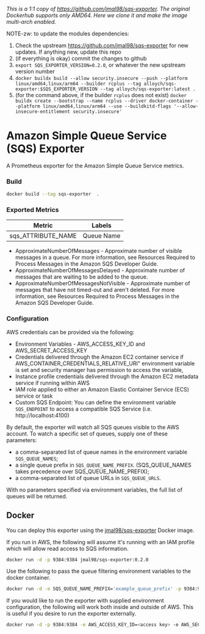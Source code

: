 _This is a 1:1 copy of https://github.com/jmal98/sqs-exporter. The original Dockerhub supports only AMD64.
Here we clone it and make the image multi-arch enabled._

NOTE-zw: to update the modules dependencies:

1. Check the upstream https://github.com/jmal98/sqs-exporter for new updates. If anything new, update this repo
2. (if everything is okay) commit the changes to github
3. `export SQS_EXPORTER_VERSION=0.2.0`, or whatever the new upstream version number
4. `docker buildx build --allow security.insecure --push --platform linux/amd64,linux/arm64 --builder rcplus --tag alloych/sqs-exporter:$SQS_EXPORTER_VERSION --tag alloych/sqs-exporter:latest .`
5. (for the command above, if the builder `rcplus` does not exist) `docker buildx create --bootstrap --name rcplus --driver docker-container --platform linux/amd64,linux/arm64 --use --buildkitd-flags '--allow-insecure-entitlement security.insecure'`

# Amazon Simple Queue Service (SQS) Exporter

A Prometheus exporter for the Amazon Simple Queue Service metrics.

### Build
```bash
docker build --tag sqs-exporter  .
```

### Exported Metrics

| Metric  | Labels |
| ------  | ------ |
| sqs_ATTRIBUTE_NAME | Queue Name |



* ApproximateNumberOfMessages - Approximate number of visible messages in a queue. For more information, see Resources Required to Process Messages in the Amazon SQS Developer Guide.
* ApproximateNumberOfMessagesDelayed - Approximate number of messages that are waiting to be added to the queue.
* ApproximateNumberOfMessagesNotVisible - Approximate number of messages that have not timed-out and aren't deleted. For more information, see Resources Required to Process Messages in the Amazon SQS Developer Guide.

### Configuration
AWS credentials can be provided via the following:

* Environment Variables - AWS_ACCESS_KEY_ID and AWS_SECRET_ACCESS_KEY
* Credentials delivered through the Amazon EC2 container service if AWS_CONTAINER_CREDENTIALS_RELATIVE_URI" environment variable is set and security manager has permission to access the variable,
* Instance profile credentials delivered through the Amazon EC2 metadata service if running within AWS
* IAM role applied to either an Amazon Elastic Container Service (ECS) service or task
* Custom SQS Endpoint: You can define the environment variable `SQS_ENDPOINT` to access a compatible SQS Service (i.e. http://localhost:4100)

By default, the exporter will watch all SQS queues visible to the AWS account. To watch a specific set of queues, supply one of these parameters:
* a comma-separated list of queue names in the environment variable `SQS_QUEUE_NAMES`;
* a single queue prefix in `SQS_QUEUE_NAME_PREFIX`. (SQS_QUEUE_NAMES takes precedence over SQS_QUEUE_NAME_PREFIX);
* a comma-separated list of queue URLs in `SQS_QUEUE_URLS`.

With no parameters specified via environment variables, the full list of queues will be returned.

## Docker

You can deploy this exporter using the [jmal98/sqs-exporter](https://hub.docker.com/r/jmal98/sqs-exporter/) Docker image.

If you run in AWS, the following will assume it's running with an IAM profile which will allow read access to SQS information.

```bash
docker run -d -p 9384:9384 jmal98/sqs-exporter:0.2.0
```

Use the following to pass the queue filtering environment variables to the docker container.

```bash
docker run -d -e SQS_QUEUE_NAME_PREFIX='example_queue_prefix' -p 9384:9384 jmal98/sqs-exporter:0.2.0
```

If you would like to run the exporter with supplied environment configuration, the following will work both inside and outside of AWS.  This is useful if you desire to run the exporter externally.

```bash
docker run -d -p 9384:9384 -e AWS_ACCESS_KEY_ID=<access key> -e AWS_SECRET_ACCESS_KEY=<secret key> -e AWS_REGION=<region>  jmal98/sqs-exporter:0.2.0
```
